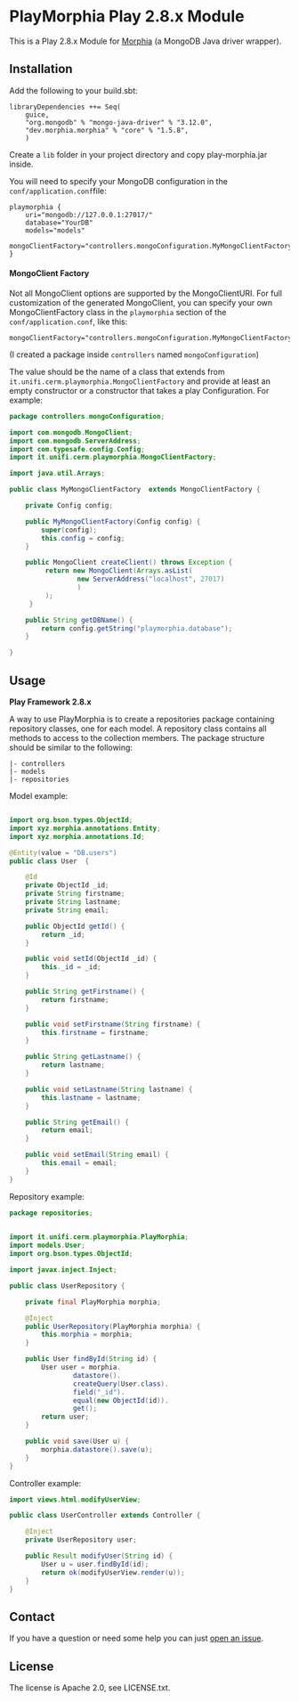 PlayMorphia Play 2.8.x Module
=====================================

This is a Play 2.8.x Module for [Morphia](https://github.com/MorphiaOrg/morphia)
(a MongoDB Java driver wrapper).

Installation
-----------

Add the following to your build.sbt:

    libraryDependencies ++= Seq(
        guice,
        "org.mongodb" % "mongo-java-driver" % "3.12.0",
        "dev.morphia.morphia" % "core" % "1.5.8",
        )


Create a `lib` folder in your project directory and copy play-morphia.jar inside.

You will need to specify your MongoDB configuration in the `conf/application.conf`file:

    playmorphia {
        uri="mongodb://127.0.0.1:27017/"
        database="YourDB"
        models="models"
        mongoClientFactory="controllers.mongoConfiguration.MyMongoClientFactory"
    }


#### MongoClient Factory

Not all MongoClient options are supported by the MongoClientURI.  For full customization of the generated MongoClient, you can specify your own MongoClientFactory class in the `playmorphia` section of the `conf/application.conf`, like this:

    mongoClientFactory="controllers.mongoConfiguration.MyMongoClientFactory"

(I created a package inside `controllers` named `mongoConfiguration`)

The value should be the name of a class that extends from `it.unifi.cerm.playmorphia.MongoClientFactory` and provide at least an empty constructor or a constructor that takes a play Configuration.  For example:

```java
package controllers.mongoConfiguration;

import com.mongodb.MongoClient;
import com.mongodb.ServerAddress;
import com.typesafe.config.Config;
import it.unifi.cerm.playmorphia.MongoClientFactory;

import java.util.Arrays;

public class MyMongoClientFactory  extends MongoClientFactory {

    private Config config;

    public MyMongoClientFactory(Config config) {
        super(config);
        this.config = config;
    }

    public MongoClient createClient() throws Exception {
         return new MongoClient(Arrays.asList(
                 new ServerAddress("localhost", 27017)
                 )
         );
     }

    public String getDBName() {
        return config.getString("playmorphia.database");
    }

}
```

Usage
-----

**Play Framework 2.8.x**

A way to use PlayMorphia is to create a repositories package containing repository classes, one for each model. A repository class contains all methods to access to the collection members.
The package structure should be similar to the following:
```
|- controllers
|- models
|- repositories
```

Model example:

```java

import org.bson.types.ObjectId;
import xyz.morphia.annotations.Entity;
import xyz.morphia.annotations.Id;

@Entity(value = "DB.users")
public class User  {

    @Id
    private ObjectId _id;
    private String firstname;
    private String lastname;
    private String email;

    public ObjectId getId() {
        return _id;
    }

    public void setId(ObjectId _id) {
        this._id = _id;
    }

    public String getFirstname() {
        return firstname;
    }

    public void setFirstname(String firstname) {
        this.firstname = firstname;
    }

    public String getLastname() {
        return lastname;
    }

    public void setLastname(String lastname) {
        this.lastname = lastname;
    }

    public String getEmail() {
        return email;
    }

    public void setEmail(String email) {
        this.email = email;
    }
}
```

Repository example:

```java
package repositories;
       

import it.unifi.cerm.playmorphia.PlayMorphia;
import models.User;
import org.bson.types.ObjectId;

import javax.inject.Inject;

public class UserRepository {

    private final PlayMorphia morphia;

    @Inject
    public UserRepository(PlayMorphia morphia) {
        this.morphia = morphia;
    }

    public User findById(String id) {
        User user = morphia.
                datastore().
                createQuery(User.class).
                field("_id").
                equal(new ObjectId(id)).
                get();
        return user;
    }

    public void save(User u) {
        morphia.datastore().save(u);
    }
}
```

Controller example:

```java
import views.html.modifyUserView;

public class UserController extends Controller {

    @Inject
    private UserRepository user;

    public Result modifyUser(String id) {
        User u = user.findById(id);
        return ok(modifyUserView.render(u));
    }
}
```


Contact
-------

If you have a question or need some help you can just [open an issue](https://github.com/morellik/play-morphia/issues). 

License
-------

The license is Apache 2.0, see LICENSE.txt.
